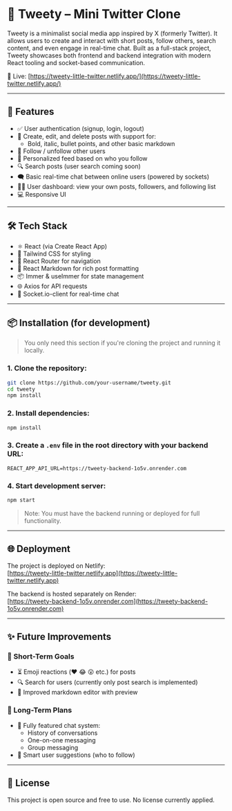 # 🐥 Tweety – Mini Twitter Clone

Tweety is a minimalist social media app inspired by X (formerly Twitter). It allows users to create and interact with short posts, follow others, search content, and even engage in real-time chat. Built as a full-stack project, Tweety showcases both frontend and backend integration with modern React tooling and socket-based communication.

🔗 Live: [https://tweety-little-twitter.netlify.app/](https://tweety-little-twitter.netlify.app/)

---

## 🧩 Features

- ✅ User authentication (signup, login, logout)
- 📝 Create, edit, and delete posts with support for:
  - Bold, italic, bullet points, and other basic markdown
- 👥 Follow / unfollow other users
- 🧭 Personalized feed based on who you follow
- 🔍 Search posts (user search coming soon)
- 🗨️ Basic real-time chat between online users (powered by sockets)
- 🧑‍💻 User dashboard: view your own posts, followers, and following list
- 💻 Responsive UI

---

## 🛠️ Tech Stack

- ⚛️ React (via Create React App)
- 🎨 Tailwind CSS for styling
- 🔗 React Router for navigation
- 📝 React Markdown for rich post formatting
- 📦 Immer & useImmer for state management
- 🌐 Axios for API requests
- 💬 Socket.io-client for real-time chat

---

## 📦 Installation (for development)

> You only need this section if you're cloning the project and running it locally.

### 1. Clone the repository:

```bash
git clone https://github.com/your-username/tweety.git
cd tweety
npm install
```

### 2. Install dependencies:

```bash
npm install
```

### 3. Create a `.env` file in the root directory with your backend URL:

```
REACT_APP_API_URL=https://tweety-backend-1o5v.onrender.com
```

### 4. Start development server:

```bash
npm start
```

> Note: You must have the backend running or deployed for full functionality.

---

## 🌐 Deployment

The project is deployed on Netlify:  
[https://tweety-little-twitter.netlify.app](https://tweety-little-twitter.netlify.app)

The backend is hosted separately on Render:  
[https://tweety-backend-1o5v.onrender.com](https://tweety-backend-1o5v.onrender.com)

---

## ✨ Future Improvements

### 🔧 Short-Term Goals

- ⏳ Emoji reactions (❤️ 😂 😮 etc.) for posts
- 🔍 Search for users (currently only post search is implemented)
- 📝 Improved markdown editor with preview

### 🚀 Long-Term Plans

- 💬 Fully featured chat system:
  - History of conversations
  - One-on-one messaging
  - Group messaging
- 🤝 Smart user suggestions (who to follow)

---

## 📄 License

This project is open source and free to use. No license currently applied.
